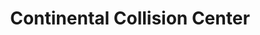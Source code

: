 ---
title: "Continental Collision Center"
url: /parma/continental-collision-center/
shop: car repair
---